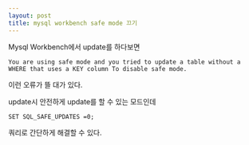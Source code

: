 ```yaml
---
layout: post
title: mysql workbench safe mode 끄기
---
```

Mysql Workbench에서 update를 하다보면 

<pre><code>You are using safe mode and you tried to update a table without a WHERE that uses a KEY column To disable safe mode.</pre></code>

이런 오류가 뜰 대가 있다. 

update시 안전하게 update를 할 수 있는 모드인데

<pre><code>SET SQL_SAFE_UPDATES =0;</pre></code>
쿼리로 간단하게 해결할 수 있다.
